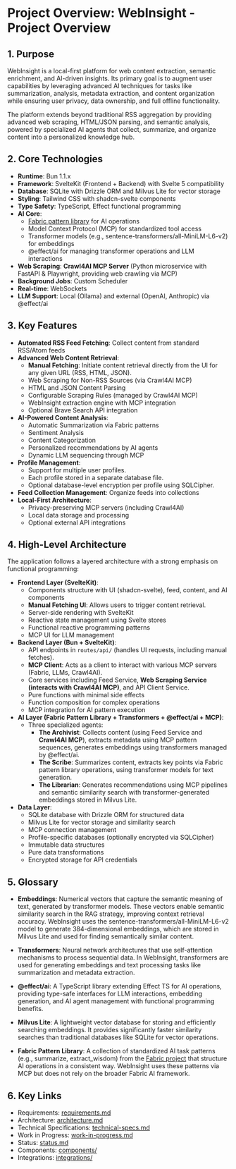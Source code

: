 # Project Overview: WebInsight - Project Overview

## 1. Purpose

WebInsight is a local-first platform for web content extraction, semantic enrichment, and AI-driven insights. Its primary goal is to augment user capabilities by leveraging advanced AI techniques for tasks like summarization, analysis, metadata extraction, and content organization while ensuring user privacy, data ownership, and full offline functionality.

The platform extends beyond traditional RSS aggregation by providing advanced web scraping, HTML/JSON parsing, and semantic analysis, powered by specialized AI agents that collect, summarize, and organize content into a personalized knowledge hub.

## 2. Core Technologies

- **Runtime**: Bun 1.1.x
- **Framework**: SvelteKit (Frontend + Backend) with Svelte 5 compatibility
- **Database**: SQLite with Drizzle ORM and Milvus Lite for vector storage
- **Styling**: Tailwind CSS with shadcn-svelte components
- **Type Safety**: TypeScript, Effect functional programming
- **AI Core**:
  - [Fabric pattern library](https://github.com/danielmiessler/fabric/tree/main/patterns) for AI operations
  - Model Context Protocol (MCP) for standardized tool access
  - Transformer models (e.g., sentence-transformers/all-MiniLM-L6-v2) for embeddings
  - @effect/ai for managing transformer operations and LLM interactions
- **Web Scraping**: **Crawl4AI MCP Server** (Python microservice with FastAPI & Playwright, providing web crawling via MCP)
- **Background Jobs**: Custom Scheduler
- **Real-time**: WebSockets
- **LLM Support**: Local (Ollama) and external (OpenAI, Anthropic) via @effect/ai

## 3. Key Features

- **Automated RSS Feed Fetching**: Collect content from standard RSS/Atom feeds
- **Advanced Web Content Retrieval**:
  - **Manual Fetching**: Initiate content retrieval directly from the UI for any given URL (RSS, HTML, JSON).
  - Web Scraping for Non-RSS Sources (via Crawl4AI MCP)
  - HTML and JSON Content Parsing
  - Configurable Scraping Rules (managed by Crawl4AI MCP)
  - WebInsight extraction engine with MCP integration
  - Optional Brave Search API integration
- **AI-Powered Content Analysis**:
  - Automatic Summarization via Fabric patterns
  - Sentiment Analysis
  - Content Categorization
  - Personalized recommendations by AI agents
  - Dynamic LLM sequencing through MCP
- **Profile Management**:
  - Support for multiple user profiles.
  - Each profile stored in a separate database file.
  - Optional database-level encryption per profile using SQLCipher.
- **Feed Collection Management**: Organize feeds into collections
- **Local-First Architecture**:
  - Privacy-preserving MCP servers (including Crawl4AI)
  - Local data storage and processing
  - Optional external API integrations

## 4. High-Level Architecture

The application follows a layered architecture with a strong emphasis on functional programming:

- **Frontend Layer (SvelteKit)**:
  - Components structure with UI (shadcn-svelte), feed, content, and AI components
  - **Manual Fetching UI**: Allows users to trigger content retrieval.
  - Server-side rendering with SvelteKit
  - Reactive state management using Svelte stores
  - Functional reactive programming patterns
  - MCP UI for LLM management
- **Backend Layer (Bun + SvelteKit)**:
  - API endpoints in `routes/api/` (handles UI requests, including manual fetches).
  - **MCP Client**: Acts as a client to interact with various MCP servers (Fabric, LLMs, Crawl4AI).
  - Core services including Feed Service, **Web Scraping Service (interacts with Crawl4AI MCP)**, and API Client Service.
  - Pure functions with minimal side effects
  - Function composition for complex operations
  - MCP integration for AI pattern execution
- **AI Layer (Fabric Pattern Library + Transformers + @effect/ai + MCP)**:
  - Three specialized agents:
    - **The Archivist**: Collects content (using Feed Service and **Crawl4AI MCP**), extracts metadata using MCP pattern sequences, generates embeddings using transformers managed by @effect/ai.
    - **The Scribe**: Summarizes content, extracts key points via Fabric pattern library operations, using transformer models for text generation.
    - **The Librarian**: Generates recommendations using MCP pipelines and semantic similarity search with transformer-generated embeddings stored in Milvus Lite.
- **Data Layer**:
  - SQLite database with Drizzle ORM for structured data
  - Milvus Lite for vector storage and similarity search
  - MCP connection management
  - Profile-specific databases (optionally encrypted via SQLCipher)
  - Immutable data structures
  - Pure data transformations
  - Encrypted storage for API credentials

## 5. Glossary

- **Embeddings**: Numerical vectors that capture the semantic meaning of text, generated by transformer models. These vectors enable semantic similarity search in the RAG strategy, improving context retrieval accuracy. WebInsight uses the sentence-transformers/all-MiniLM-L6-v2 model to generate 384-dimensional embeddings, which are stored in Milvus Lite and used for finding semantically similar content.

- **Transformers**: Neural network architectures that use self-attention mechanisms to process sequential data. In WebInsight, transformers are used for generating embeddings and text processing tasks like summarization and metadata extraction.

- **@effect/ai**: A TypeScript library extending Effect TS for AI operations, providing type-safe interfaces for LLM interactions, embedding generation, and AI agent management with functional programming benefits.

- **Milvus Lite**: A lightweight vector database for storing and efficiently searching embeddings. It provides significantly faster similarity searches than traditional databases like SQLite for vector operations.

- **Fabric Pattern Library**: A collection of standardized AI task patterns (e.g., summarize, extract_wisdom) from the [Fabric project](https://github.com/danielmiessler/fabric/tree/main/patterns) that structure AI operations in a consistent way. WebInsight uses these patterns via MCP but does not rely on the broader Fabric AI framework.

## 6. Key Links

- Requirements: [requirements.md](./requirements.md)
- Architecture: [architecture.md](./architecture.md)
- Technical Specifications: [technical-specs.md](./technical-specs.md)
- Work in Progress: [work-in-progress.md](./work-in-progress.md)
- Status: [status.md](./status.md)
- Components: [components/](./components/)
- Integrations: [integrations/](./integrations/)
